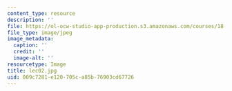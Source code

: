 ```yaml
---
content_type: resource
description: ''
file: https://ol-ocw-studio-app-production.s3.amazonaws.com/courses/18-01sc-single-variable-calculus-fall-2010/009c7281e120705ca85b76903cd67726_lec02.jpg
file_type: image/jpeg
image_metadata:
  caption: ''
  credit: ''
  image-alt: ''
resourcetype: Image
title: lec02.jpg
uid: 009c7281-e120-705c-a85b-76903cd67726
---
```

